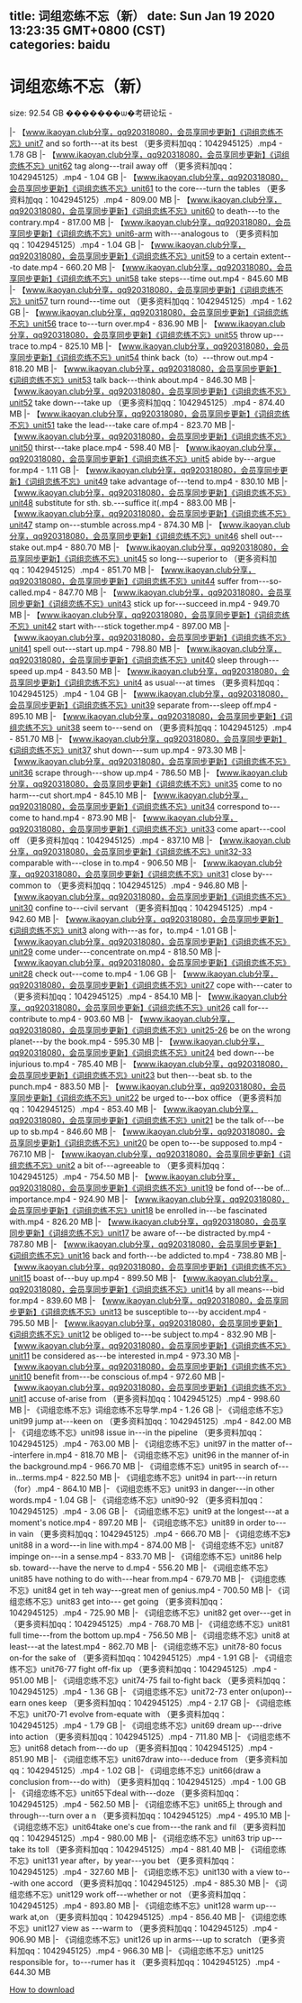 
title: 词组恋练不忘（新）
date: Sun Jan 19 2020 13:23:35 GMT+0800 (CST)    
categories: baidu
---

# 词组恋练不忘（新）
size: 92.54 GB
 �������ѡ�考研论坛 -
 
|- 【www.ikaoyan.club分享，qq920318080，会员享同步更新】《词组恋练不忘》unit7 and so forth---at its best （更多资料加qq：1042945125）.mp4 - 1.78 GB
|- 【www.ikaoyan.club分享，qq920318080，会员享同步更新】《词组恋练不忘》unit62 tag along---trail away off （更多资料加qq：1042945125）.mp4 - 1.04 GB
|- 【www.ikaoyan.club分享，qq920318080，会员享同步更新】《词组恋练不忘》unit61 to the core---turn the tables （更多资料加qq：1042945125）.mp4 - 809.00 MB
|- 【www.ikaoyan.club分享，qq920318080，会员享同步更新】《词组恋练不忘》unit60 to death---to the contrary.mp4 - 817.00 MB
|- 【www.ikaoyan.club分享，qq920318080，会员享同步更新】《词组恋练不忘》unit6-arm with---analogous to （更多资料加qq：1042945125）.mp4 - 1.04 GB
|- 【www.ikaoyan.club分享，qq920318080，会员享同步更新】《词组恋练不忘》unit59 to a certain extent---to date.mp4 - 660.20 MB
|- 【www.ikaoyan.club分享，qq920318080，会员享同步更新】《词组恋练不忘》unit58 take steps---time out.mp4 - 845.60 MB
|- 【www.ikaoyan.club分享，qq920318080，会员享同步更新】《词组恋练不忘》unit57 turn round---time out （更多资料加qq：1042945125）.mp4 - 1.62 GB
|- 【www.ikaoyan.club分享，qq920318080，会员享同步更新】《词组恋练不忘》unit56 trace to---turn over.mp4 - 836.90 MB
|- 【www.ikaoyan.club分享，qq920318080，会员享同步更新】《词组恋练不忘》unit55 throw up---trace to.mp4 - 825.10 MB
|- 【www.ikaoyan.club分享，qq920318080，会员享同步更新】《词组恋练不忘》unit54 think back（to）---throw out.mp4 - 818.20 MB
|- 【www.ikaoyan.club分享，qq920318080，会员享同步更新】《词组恋练不忘》unit53 talk back---think about.mp4 - 846.30 MB
|- 【www.ikaoyan.club分享，qq920318080，会员享同步更新】《词组恋练不忘》unit52 take down---take up （更多资料加qq：1042945125）.mp4 - 874.40 MB
|- 【www.ikaoyan.club分享，qq920318080，会员享同步更新】《词组恋练不忘》unit51 take the lead---take care of.mp4 - 823.70 MB
|- 【www.ikaoyan.club分享，qq920318080，会员享同步更新】《词组恋练不忘》unit50 thirst---take place.mp4 - 598.40 MB
|- 【www.ikaoyan.club分享，qq920318080，会员享同步更新】《词组恋练不忘》unit5 abide  by---argue for.mp4 - 1.11 GB
|- 【www.ikaoyan.club分享，qq920318080，会员享同步更新】《词组恋练不忘》unit49 take advantage of---tend to.mp4 - 830.10 MB
|- 【www.ikaoyan.club分享，qq920318080，会员享同步更新】《词组恋练不忘》unit48 substitute for sth. sb.---suffice it(.mp4 - 883.00 MB
|- 【www.ikaoyan.club分享，qq920318080，会员享同步更新】《词组恋练不忘》unit47 stamp on---stumble across.mp4 - 874.30 MB
|- 【www.ikaoyan.club分享，qq920318080，会员享同步更新】《词组恋练不忘》unit46 shell out---stake out.mp4 - 880.70 MB
|- 【www.ikaoyan.club分享，qq920318080，会员享同步更新】《词组恋练不忘》unit45 so long---superior to （更多资料加qq：1042945125）.mp4 - 851.70 MB
|- 【www.ikaoyan.club分享，qq920318080，会员享同步更新】《词组恋练不忘》unit44 suffer from---so-called.mp4 - 847.70 MB
|- 【www.ikaoyan.club分享，qq920318080，会员享同步更新】《词组恋练不忘》unit43 stick up for---succeed in.mp4 - 949.70 MB
|- 【www.ikaoyan.club分享，qq920318080，会员享同步更新】《词组恋练不忘》unit42 start with---stick together.mp4 - 897.00 MB
|- 【www.ikaoyan.club分享，qq920318080，会员享同步更新】《词组恋练不忘》unit41 spell out---start up.mp4 - 798.80 MB
|- 【www.ikaoyan.club分享，qq920318080，会员享同步更新】《词组恋练不忘》unit40 sleep through---speed  up.mp4 - 843.50 MB
|- 【www.ikaoyan.club分享，qq920318080，会员享同步更新】《词组恋练不忘》unit4 as usual---at times （更多资料加qq：1042945125）.mp4 - 1.04 GB
|- 【www.ikaoyan.club分享，qq920318080，会员享同步更新】《词组恋练不忘》unit39 separate from---sleep off.mp4 - 895.10 MB
|- 【www.ikaoyan.club分享，qq920318080，会员享同步更新】《词组恋练不忘》unit38 seem to---send on （更多资料加qq：1042945125）.mp4 - 851.70 MB
|- 【www.ikaoyan.club分享，qq920318080，会员享同步更新】《词组恋练不忘》unit37 shut down---sum up.mp4 - 973.30 MB
|- 【www.ikaoyan.club分享，qq920318080，会员享同步更新】《词组恋练不忘》unit36 scrape through---show up.mp4 - 786.50 MB
|- 【www.ikaoyan.club分享，qq920318080，会员享同步更新】《词组恋练不忘》unit35 come to no harm---cut short.mp4 - 845.10 MB
|- 【www.ikaoyan.club分享，qq920318080，会员享同步更新】《词组恋练不忘》unit34 correspond to---come to hand.mp4 - 873.90 MB
|- 【www.ikaoyan.club分享，qq920318080，会员享同步更新】《词组恋练不忘》unit33 come apart---cool off （更多资料加qq：1042945125）.mp4 - 837.10 MB
|- 【www.ikaoyan.club分享，qq920318080，会员享同步更新】《词组恋练不忘》unit32-33 comparable with---close in to.mp4 - 906.50 MB
|- 【www.ikaoyan.club分享，qq920318080，会员享同步更新】《词组恋练不忘》unit31 close by---common to （更多资料加qq：1042945125）.mp4 - 946.80 MB
|- 【www.ikaoyan.club分享，qq920318080，会员享同步更新】《词组恋练不忘》unit30 confine to---civil servant （更多资料加qq：1042945125）.mp4 - 942.60 MB
|- 【www.ikaoyan.club分享，qq920318080，会员享同步更新】《词组恋练不忘》unit3 along with---as for，to.mp4 - 1.01 GB
|- 【www.ikaoyan.club分享，qq920318080，会员享同步更新】《词组恋练不忘》unit29 come under---concentrate on.mp4 - 818.50 MB
|- 【www.ikaoyan.club分享，qq920318080，会员享同步更新】《词组恋练不忘》unit28 check out---come to.mp4 - 1.06 GB
|- 【www.ikaoyan.club分享，qq920318080，会员享同步更新】《词组恋练不忘》unit27 cope with---cater to （更多资料加qq：1042945125）.mp4 - 854.10 MB
|- 【www.ikaoyan.club分享，qq920318080，会员享同步更新】《词组恋练不忘》unit26 call for---contribute to.mp4 - 903.60 MB
|- 【www.ikaoyan.club分享，qq920318080，会员享同步更新】《词组恋练不忘》unit25-26 be on the wrong planet---by the book.mp4 - 595.30 MB
|- 【www.ikaoyan.club分享，qq920318080，会员享同步更新】《词组恋练不忘》unit24 bed down---be injurious to.mp4 - 785.40 MB
|- 【www.ikaoyan.club分享，qq920318080，会员享同步更新】《词组恋练不忘》unit23 but then---beat sb. to the punch.mp4 - 883.50 MB
|- 【www.ikaoyan.club分享，qq920318080，会员享同步更新】《词组恋练不忘》unit22 be urged to---box office （更多资料加qq：1042945125）.mp4 - 853.40 MB
|- 【www.ikaoyan.club分享，qq920318080，会员享同步更新】《词组恋练不忘》unit21 be the talk of---be up to sb.mp4 - 846.60 MB
|- 【www.ikaoyan.club分享，qq920318080，会员享同步更新】《词组恋练不忘》unit20 be open to---be supposed to.mp4 - 767.10 MB
|- 【www.ikaoyan.club分享，qq920318080，会员享同步更新】《词组恋练不忘》unit2 a bit of---agreeable to （更多资料加qq：1042945125）.mp4 - 754.50 MB
|- 【www.ikaoyan.club分享，qq920318080，会员享同步更新】《词组恋练不忘》unit19 be fond of---be of... importance.mp4 - 924.90 MB
|- 【www.ikaoyan.club分享，qq920318080，会员享同步更新】《词组恋练不忘》unit18 be enrolled in---be fascinated with.mp4 - 826.20 MB
|- 【www.ikaoyan.club分享，qq920318080，会员享同步更新】《词组恋练不忘》unit17 be aware of---be distracted by.mp4 - 787.80 MB
|- 【www.ikaoyan.club分享，qq920318080，会员享同步更新】《词组恋练不忘》unit16 back and forth---be addicted to.mp4 - 738.80 MB
|- 【www.ikaoyan.club分享，qq920318080，会员享同步更新】《词组恋练不忘》unit15 boast of---buy up.mp4 - 899.50 MB
|- 【www.ikaoyan.club分享，qq920318080，会员享同步更新】《词组恋练不忘》unit14 by all means---bid for.mp4 - 839.60 MB
|- 【www.ikaoyan.club分享，qq920318080，会员享同步更新】《词组恋练不忘》unit13 be susceptible to---by accident.mp4 - 795.50 MB
|- 【www.ikaoyan.club分享，qq920318080，会员享同步更新】《词组恋练不忘》unit12 be obliged to---be subject to.mp4 - 832.90 MB
|- 【www.ikaoyan.club分享，qq920318080，会员享同步更新】《词组恋练不忘》unit11 be considered as---be interested in.mp4 - 973.30 MB
|- 【www.ikaoyan.club分享，qq920318080，会员享同步更新】《词组恋练不忘》unit10 benefit from---be conscious of.mp4 - 972.60 MB
|- 【www.ikaoyan.club分享，qq920318080，会员享同步更新】《词组恋练不忘》unit1 accuse of-arise from （更多资料加qq：1042945125）.mp4 - 998.60 MB
|- 《词组恋练不忘》词组恋练不忘导学.mp4 - 1.26 GB
|- 《词组恋练不忘》unit99 jump at---keen on （更多资料加qq：1042945125）.mp4 - 842.00 MB
|- 《词组恋练不忘》unit98 issue in---in the pipeline （更多资料加qq：1042945125）.mp4 - 763.00 MB
|- 《词组恋练不忘》unit97 in the matter of---interfere in.mp4 - 818.70 MB
|- 《词组恋练不忘》unit96 in the manner of-in the background.mp4 - 966.70 MB
|- 《词组恋练不忘》unit95 in search of---in...terms.mp4 - 822.50 MB
|- 《词组恋练不忘》unit94 in part---in return （for）.mp4 - 864.10 MB
|- 《词组恋练不忘》unit93 in danger---in other words.mp4 - 1.04 GB
|- 《词组恋练不忘》unit90-92 （更多资料加qq：1042945125）.mp4 - 3.06 GB
|- 《词组恋练不忘》unit9 at the longest---at a moment's notice.mp4 - 897.20 MB
|- 《词组恋练不忘》unit89 in order to---in vain （更多资料加qq：1042945125）.mp4 - 666.70 MB
|- 《词组恋练不忘》unit88 in a word---in line with.mp4 - 874.00 MB
|- 《词组恋练不忘》unit87 impinge on---in a sense.mp4 - 833.70 MB
|- 《词组恋练不忘》unit86 help sb. toward---have the nerve to d.mp4 - 556.20 MB
|- 《词组恋练不忘》unit85 have nothing to do with---hear from.mp4 - 679.70 MB
|- 《词组恋练不忘》unit84 get in teh way---great men of genius.mp4 - 700.50 MB
|- 《词组恋练不忘》unit83 get into--- get going （更多资料加qq：1042945125）.mp4 - 725.90 MB
|- 《词组恋练不忘》unit82 get over---get in （更多资料加qq：1042945125）.mp4 - 768.70 MB
|- 《词组恋练不忘》unit81 full time---from the bottom up.mp4 - 756.50 MB
|- 《词组恋练不忘》unit8 at least---at the latest.mp4 - 862.70 MB
|- 《词组恋练不忘》unit78-80 focus on-for the sake of （更多资料加qq：1042945125）.mp4 - 1.91 GB
|- 《词组恋练不忘》unit76-77 fight off-fix up （更多资料加qq：1042945125）.mp4 - 951.00 MB
|- 《词组恋练不忘》unit74-75 fail to-fight back （更多资料加qq：1042945125）.mp4 - 1.36 GB
|- 《词组恋练不忘》unit72-73 enter on(upon)--earn ones keep （更多资料加qq：1042945125）.mp4 - 2.17 GB
|- 《词组恋练不忘》unit70-71 evolve from-equate with （更多资料加qq：1042945125）.mp4 - 1.79 GB
|- 《词组恋练不忘》unit69 dream up---drive into action （更多资料加qq：1042945125）.mp4 - 711.80 MB
|- 《词组恋练不忘》unit68 detach from---do up （更多资料加qq：1042945125）.mp4 - 851.90 MB
|- 《词组恋练不忘》unit67draw into---deduce from （更多资料加qq：1042945125）.mp4 - 1.02 GB
|- 《词组恋练不忘》unit66(draw a conclusion from---do with) （更多资料加qq：1042945125）.mp4 - 1.00 GB
|- 《词组恋练不忘》unit65下deal with---doze （更多资料加qq：1042945125）.mp4 - 562.50 MB
|- 《词组恋练不忘》unit65上 through and through---turn over a n （更多资料加qq：1042945125）.mp4 - 495.10 MB
|- 《词组恋练不忘》unit64take one's cue from---the rank and fil （更多资料加qq：1042945125）.mp4 - 980.00 MB
|- 《词组恋练不忘》unit63 trip  up---take its toll （更多资料加qq：1042945125）.mp4 - 881.40 MB
|- 《词组恋练不忘》unit131 year after，by year---you bet （更多资料加qq：1042945125）.mp4 - 327.60 MB
|- 《词组恋练不忘》unit130 with a view to---with one accord （更多资料加qq：1042945125）.mp4 - 885.30 MB
|- 《词组恋练不忘》unit129 work off---whether or not （更多资料加qq：1042945125）.mp4 - 893.80 MB
|- 《词组恋练不忘》unit128 warm up---wark at,on （更多资料加qq：1042945125）.mp4 - 856.40 MB
|- 《词组恋练不忘》unit127 view as ---warm to （更多资料加qq：1042945125）.mp4 - 906.90 MB
|- 《词组恋练不忘》unit126 up in arms---up to scratch （更多资料加qq：1042945125）.mp4 - 966.30 MB
|- 《词组恋练不忘》unit125 responsible for，to---rumer has it （更多资料加qq：1042945125）.mp4 - 644.30 MB

[How to download](https://bpcam.bemobtrk.com/go/2ceec3aa-1ca2-46d6-b9ff-aaa5c184517c?jno=698)